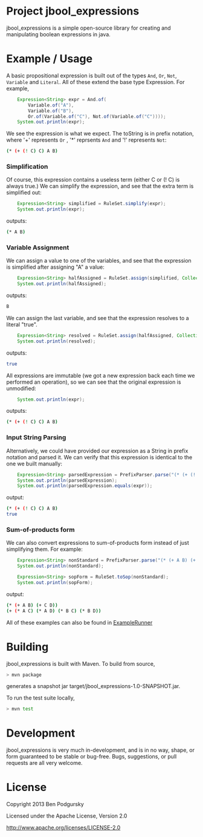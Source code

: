 Project jbool_expressions
========

jbool_expressions is a simple open-source library for creating and manipulating boolean expressions in java.

Example / Usage
====

A basic propositional expression is built out of the types `And`, `Or`, `Not`, `Variable` and `Literal`.  All of these extend the base type Expression.  For example,

```java
    Expression<String> expr = And.of(
        Variable.of("A"),
        Variable.of("B"),
        Or.of(Variable.of("C"), Not.of(Variable.of("C"))));
    System.out.println(expr);
```
We see the expression is what we expect.  The toString is in prefix notation, where '+' represents `Or` , '*' reprsents `And` and '!' represents `Not`:

```bash
(* (+ (! C) C) A B)
```

### Simplification ###

Of course, this expression contains a useless term (either C or (! C) is always true.)  We can simplify the expression, and see that the extra term is simplified out:

```java
    Expression<String> simplified = RuleSet.simplify(expr);
    System.out.println(expr);
```
outputs:

```bash
(* A B)
```

### Variable Assignment ###

We can assign a value to one of the variables, and see that the expression is simplified after assigning "A" a value:

```java
    Expression<String> halfAssigned = RuleSet.assign(simplified, Collections.singletonMap("A", true));
    System.out.println(halfAssigned);
```
outputs:

```bash
B
```

We can assign the last variable, and see that the expression resolves to a literal "true".

```java
    Expression<String> resolved = RuleSet.assign(halfAssigned, Collections.singletonMap("B", true));
    System.out.println(resolved);
```
outputs:

```bash
true
```

All expressions are immutable (we got a new expression back each time we performed an operation), so we can see that the original expression is unmodified:

```java
    System.out.println(expr);
```
outputs:
```bash
(* (+ (! C) C) A B)
```

### Input String Parsing ###

Alternatively, we could have provided our expression as a String in prefix notation and parsed it.  We can verify that this expression is identical to the one we built manually:

```java
    Expression<String> parsedExpression = PrefixParser.parse("(* (+ (! C) C) A B)");
    System.out.println(parsedExpression);
    System.out.println(parsedExpression.equals(expr));
```
output:
```bash
(* (+ (! C) C) A B)
true
```

### Sum-of-products form ###

We can also convert expressions to sum-of-products form instead of just simplifying them.  For example:

```java
    Expression<String> nonStandard = PrefixParser.parse("(* (+ A B) (+ C D))");
    System.out.println(nonStandard);

    Expression<String> sopForm = RuleSet.toSop(nonStandard);
    System.out.println(sopForm);
```

output:

```bash
(* (+ A B) (+ C D))
(+ (* A C) (* A D) (* B C) (* B D))
```

All of these examples can also be found in [ExampleRunner](https://github.com/bpodgursky/jbool_expressions/blob/master/src/main/java/com/bpodgursky/jbool_expressions/example/ExampleRunner.java)

Building
====

jbool_expressions is built with Maven.  To build from source,

```bash
> mvn package
```

generates a snapshot jar target/jbool_expressions-1.0-SNAPSHOT.jar.

To run the test suite locally,

```bash
> mvn test
```

Development
====

jbool_expressions is very much in-development, and is in no way, shape, or form guaranteed to be stable or bug-free.  Bugs, suggestions, or pull requests are all very welcome.

License
====
Copyright 2013 Ben Podgursky

Licensed under the Apache License, Version 2.0

http://www.apache.org/licenses/LICENSE-2.0

